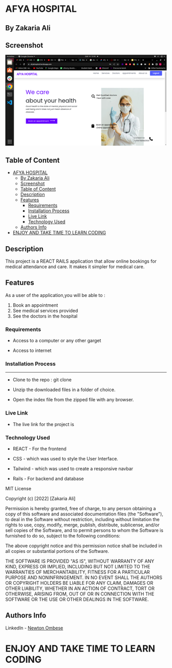 # AFYA HOSPITAL
<!-- author;s name -->
   ## By Zakaria Ali

## Screenshot
   ![image](./client/src/components/Screenshot%20from%202022-10-14%2012-45-03.png)

## Table of Content

- [AFYA HOSPITAL](#afya-hospital)
  - [By Zakaria Ali](#by-zakaria-ali)
  - [Screenshot](#screenshot)
  - [Table of Content](#table-of-content)
  - [Description](#description)
  - [Features](#features)
    - [Requirements](#requirements)
    - [Installation Process](#installation-process)
    - [Live Link](#live-link)
    - [Technology  Used](#technology--used)
  - [Authors Info](#authors-info)
- [ENJOY AND TAKE TIME TO LEARN CODING](#enjoy-and-take-time-to-learn-coding)

## Description

 <p>This project is a REACT RAILS application that allow online bookings for medical attendance and care. It makes it simpler for medical care.</p>

## Features

As a user of the application,you will be able to :

1. Book an appointment
2. See medical services provided
3. See the doctors in the hospital

 ###  Requirements

 * Access to  a computer or any other garget

 * Access to internet

### Installation Process

 ****
* Clone to the repo : git clone 

* Unzip the downloaded files in a folder of choice.

* Open the index file from the zipped file with any browser.

### Live Link
* The live link for the project is 

### Technology  Used
* REACT - For the frontend

* CSS - which was used to style the User Interface.

* Tailwind - which was used to create a responsive navbar

* Rails - For backend and database

MIT License

Copyright (c) [2022] [Zakaria Ali]

Permission is hereby granted, free of charge, to any person obtaining a copy
of this software and associated documentation files (the "Software"), to deal
in the Software without restriction, including without limitation the rights
to use, copy, modify, merge, publish, distribute, sublicense, and/or sell
copies of the Software, and to permit persons to whom the Software is
furnished to do so, subject to the following conditions:

The above copyright notice and this permission notice shall be included in all
copies or substantial portions of the Software.

THE SOFTWARE IS PROVIDED "AS IS", WITHOUT WARRANTY OF ANY KIND, EXPRESS OR
IMPLIED, INCLUDING BUT NOT LIMITED TO THE WARRANTIES OF MERCHANTABILITY,
FITNESS FOR A PARTICULAR PURPOSE AND NONINFRINGEMENT. IN NO EVENT SHALL THE
AUTHORS OR COPYRIGHT HOLDERS BE LIABLE FOR ANY CLAIM, DAMAGES OR OTHER
LIABILITY, WHETHER IN AN ACTION OF CONTRACT, TORT OR OTHERWISE, ARISING FROM,
OUT OF OR IN CONNECTION WITH THE SOFTWARE OR THE USE OR OTHER DEALINGS IN THE
SOFTWARE.

## Authors Info

LinkedIn - [Newton Ombese](https://www.linkedin.com/in/newton-ombese-570862210/)


# ENJOY AND TAKE TIME TO LEARN CODING
